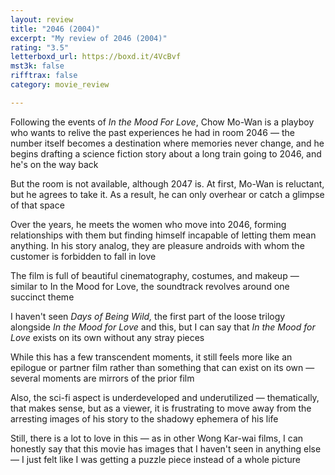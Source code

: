```yaml
---
layout: review
title: "2046 (2004)"
excerpt: "My review of 2046 (2004)"
rating: "3.5"
letterboxd_url: https://boxd.it/4VcBvf
mst3k: false
rifftrax: false
category: movie_review

---
```


Following the events of<i> In the Mood For Love</i>, Chow Mo-Wan is a playboy who wants to relive the past experiences he had in room 2046 — the number itself becomes a destination where memories never change, and he begins drafting a science fiction story about a long train going to 2046, and he's on the way back

But the room is not available, although 2047 is. At first, Mo-Wan is reluctant, but he agrees to take it. As a result, he can only overhear or catch a glimpse of that space

Over the years, he meets the women who move into 2046, forming relationships with them but finding himself incapable of letting them mean anything. In his story analog, they are pleasure androids with whom the customer is forbidden to fall in love

The film is full of beautiful cinematography, costumes, and makeup — similar to In the Mood for Love, the soundtrack revolves around one succinct theme

I haven't seen <i>Days of Being Wild,</i> the first part of the loose trilogy alongside<i> In the Mood for Love</i> and this, but I can say that<i> In the Mood for Love</i> exists on its own without any stray pieces

While this has a few transcendent moments, it still feels more like an epilogue or partner film rather than something that can exist on its own — several moments are mirrors of the prior film

Also, the sci-fi aspect is underdeveloped and underutilized — thematically, that makes sense, but as a viewer, it is frustrating to move away from the arresting images of his story to the shadowy ephemera of his life

Still, there is a lot to love in this — as in other Wong Kar-wai films, I can honestly say that this movie has images that I haven't seen in anything else — I just felt like I was getting a puzzle piece instead of a whole picture